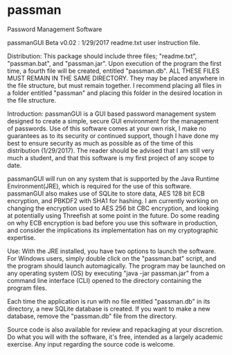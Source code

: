 # passman
Password Management Software

passmanGUI Beta v0.02 : 1/29/2017
readme.txt user instruction file.

Distribution:
This package should include three files; "readme.txt", "passman.bat", and "passman.jar". Upon execution of the program the 
first time, a fourth file will be created, entitled "passman.db". ALL THESE FILES MUST REMAIN IN THE SAME DIRECTORY. 
They may be placed anywhere in the file structure, but must remain together. I recommend placing all files in a folder 
entitled "passman" and placing this folder in the desired location in the file structure.

Introduction:
passmanGUI is a GUI based password management system designed to create a simple, secure GUI environment for the management 
of passwords. Use of this software comes at your own risk, I make no guarantees as to its security or continued support, though 
I have done my best to ensure security as much as possible as of the time of this distribution (1/29/2017). The reader should
be advised that I am still very much a student, and that this software is my first project of any scope to date.

passmanGUI will run on any system that is supported by the Java Runtime Environment(JRE), which is required for the use of this 
software. passmanGUI also makes use of SQLite to store data, AES 128 bit ECB encryption, and PBKDF2 with SHA1 for hashing. 
I am currently working on changing the encryption used to AES 256 bit CBC encryption, and looking at potentially using Threefish
at some point in the future. Do some reading on why ECB encryption is bad before you use this software in production, and consider
the implications its implementation has on my cryptographic expertise.

Use:
With the JRE installed, you have two options to launch the software. For Windows users, simply double click on the "passman.bat" 
script, and the program should launch automagically. The program may be launched on any operating system (OS) by executing 
"java -jar passman.jar" from a command line interface (CLI) opened to the directory containing the program files.

Each time the application is run with no file entitled "passman.db" in its directory, a new SQLite database is created. If you 
want to make a new database, remove the "passman.db" file from the directory.

Source code is also available for review and repackaging at your discretion. Do what you will with the software, it's free,
intended as a largely academic exercise. Any input regarding the source code is welcome.
